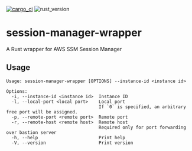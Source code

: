 [![cargo_ci](https://github.com/kv5h/session-manager-wrapper/actions/workflows/cargo_ci.yaml/badge.svg)](https://github.com/kv5h/session-manager-wrapper/blob/main/.github/workflows/cargo_ci.yaml)
![rust_version](https://img.shields.io/badge/Rust_version-rustc_1.80.0--nightly-red)

# session-manager-wrapper

A Rust wrapper for AWS SSM Session Manager

## Usage

```
Usage: session-manager-wrapper [OPTIONS] --instance-id <instance id>

Options:
  -i, --instance-id <instance id>  Instance ID
  -l, --local-port <local port>    Local port
                                   If `0` is specified, an arbitrary free port will be assigned.
  -p, --remote-port <remote port>  Remote port
  -r, --remote-host <remote host>  Remote host
                                   Required only for port forwarding over bastion server
  -h, --help                       Print help
  -V, --version                    Print version
```
